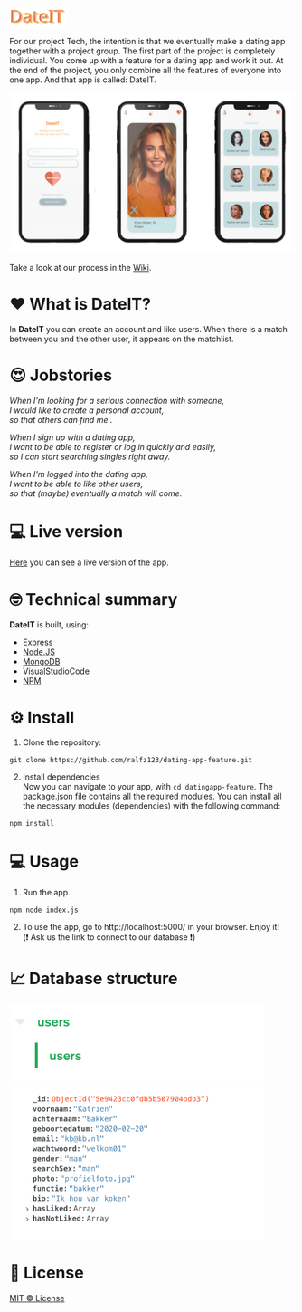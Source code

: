 <img src="https://github.com/ralfz123/dating-app-feature/blob/development/static/images/logo.svg" width="100" />  

For our project Tech, the intention is that we eventually make a dating app together with a project group. The first part of the project is completely individual. You come up with a feature for a dating app and work it out. At the end of the project, you only combine all the features of everyone into one app. And that app is called: DateIT.

<img src="https://raw.githubusercontent.com/ralfz123/dating-app-feature/Ralf/Doc/dateit3screensv2.png" width="1000" />

Take a look at our process in the [Wiki](https://github.com/ralfz123/dating-app-feature/wiki).
# :heart: What is DateIT?
In **DateIT** you can create an account and like users. When there is a match between you and the other user, it appears on the matchlist.

# :heart_eyes: Jobstories
_When I'm looking for a serious connection with someone,  
_I would like to create a personal account,  
_so that others can find me .___  

_When I sign up with a dating app,  
_I want to be able to register or log in quickly and easily,  
_so I can start searching singles right away.___  

_When I'm logged into the dating app,  
_I want to be able to like other users,  
_so that (maybe) eventually a match will come.___

# :computer: Live version
[Here](https://www.heroku.com/) you can see a live version of the app.

# :nerd_face: Technical summary
**DateIT** is built, using:
- [Express](https://expressjs.com/)
- [Node.JS](https://nodejs.org/en/)
- [MongoDB](https://www.mongodb.com/)
- [VisualStudioCode](https://code.visualstudio.com/)
- [NPM](https://www.npmjs.com/)

# :gear: Install
1. Clone the repository:  
```
git clone https://github.com/ralfz123/dating-app-feature.git
```

2. Install dependencies  
Now you can navigate to your app, with ```cd datingapp-feature```. The package.json file contains all the required modules. You can install all the necessary modules (dependencies) with the following command:   
```
npm install
```

# :computer: Usage
1. Run the app   
```
npm node index.js
```

2. To use the app, go to http://localhost:5000/ in your browser. Enjoy it!   
(:heavy_exclamation_mark: Ask us the link to connect to our database :heavy_exclamation_mark:) 

# :chart_with_upwards_trend: Database structure
<img src="https://github.com/ralfz123/dating-app-feature/blob/development/Doc/dbcollection.png?raw=true" width="450" />
<img src="https://github.com/ralfz123/dating-app-feature/blob/development/Doc/dbstructure.png?raw=true" width="450" />

# :cop: License
[MIT © License](https://github.com/ralfz123/dating-app-feature/blob/master/LICENSE)

